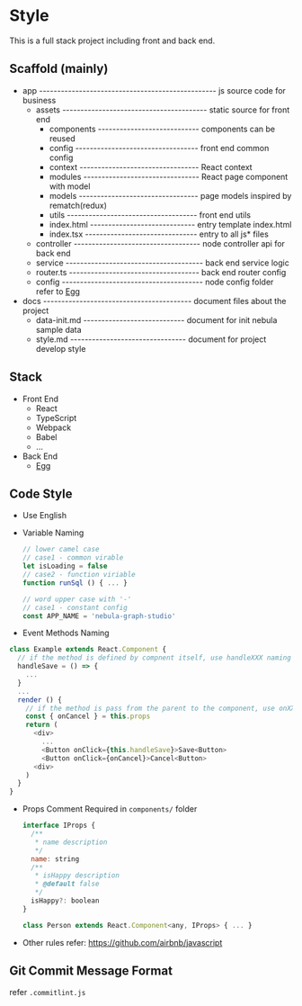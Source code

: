 # Style
This is a full stack project including front and back end.
## Scaffold (mainly)
- app ------------------------------------------------- js source code for business
  - assets ---------------------------------------- static source for front end
    - components ---------------------------- components can be reused
    - config ---------------------------------- front end common config
    - context --------------------------------- React context
    - modules -------------------------------- React page component with model
    - models --------------------------------- page models inspired by rematch(redux)
    - utils ------------------------------------ front end utils
    - index.html ----------------------------- entry template index.html
    - index.tsx ------------------------------- entry to all js* files
  - controller ----------------------------------- node controller api for back end
  - service -------------------------------------- back end service logic
  - router.ts ------------------------------------ back end router config
  - config --------------------------------------- node config folder refer to [Egg](https://eggjs.org/en/basics/config.html)
- docs ----------------------------------------- document files about the project
  - data-init.md ---------------------------- document for init nebula sample data
  - style.md -------------------------------- document for project develop style

## Stack
- Front End
  - React
  - TypeScript
  - Webpack
  - Babel
  - ...
- Back End
  - [Egg](https://eggjs.org/en/intro/index.html)

## Code Style
- Use English

- Variable Naming
  ```javascript
  // lower camel case
  // case1 - common virable
  let isLoading = false
  // case2 - function viriable
  function runSql () { ... }

  // word upper case with '-'
  // case1 - constant config
  const APP_NAME = 'nebula-graph-studio'
  ```

- Event Methods Naming
```javascript
class Example extends React.Component {
  // if the method is defined by compnent itself, use handleXXX naming method:
  handleSave = () => {
    ...
  }
  ...
  render () {
    // if the method is pass from the parent to the component, use onXXX naming method:
    const { onCancel } = this.props
    return (
      <div>
        ...
        <Button onClick={this.handleSave}>Save<Button>
        <Button onClick={onCancel}>Cancel<Button>
      <div>
    )
  }
}
```

- Props Comment Required in `components/` folder
  ```javascript
  interface IProps {
    /**
     * name description
     */
    name: string
    /**
     * isHappy description
     * @default false
     */
    isHappy?: boolean
  }

  class Person extends React.Component<any, IProps> { ... }
  ```

- Other rules refer: https://github.com/airbnb/javascript
## Git Commit Message Format
refer `.commitlint.js`


